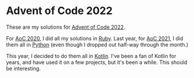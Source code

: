 # Advent of Code 2022

These are my solutions for [Advent of Code 2022](https://adventofcode.com).

For [AoC 2020](https://github.com/joeygibson/adventofcode2020), I did all my solutions in [Ruby](https://www.ruby-lang.org/en/). Last year,
for [AoC 2021](https://github.com/joeygibson/adventofcode2021), I did them all in [Python](https://www.python.org) (even though I 
dropped out half-way through the month.)

This year, I decided to do them all in [Kotlin](https://kotlinlang.org). I've been a fan of Kotlin for years, and have used it
on a few projects, but it's been a while. This should be interesting.

